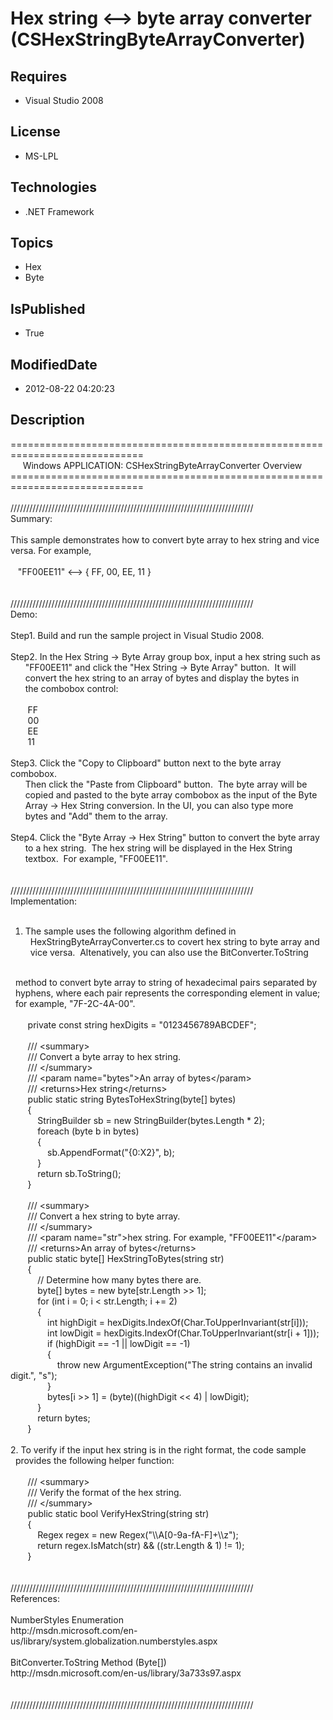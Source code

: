 # Hex string <--> byte array converter (CSHexStringByteArrayConverter)
## Requires
* Visual Studio 2008
## License
* MS-LPL
## Technologies
* .NET Framework
## Topics
* Hex
* Byte
## IsPublished
* True
## ModifiedDate
* 2012-08-22 04:20:23
## Description
=============================================================================<br>
&nbsp; &nbsp; &nbsp;Windows APPLICATION: CSHexStringByteArrayConverter Overview<br>
=============================================================================<br>
<br>
/////////////////////////////////////////////////////////////////////////////<br>
Summary:<br>
<br>
This sample demonstrates how to convert byte array to hex string and vice <br>
versa. For example, <br>
<br>
&nbsp; &nbsp;&quot;FF00EE11&quot; &lt;--&gt; { FF, 00, EE, 11 }<br>
<br>
<br>
/////////////////////////////////////////////////////////////////////////////<br>
Demo:<br>
<br>
Step1. Build and run the sample project in Visual Studio 2008. <br>
<br>
Step2. In the Hex String -&gt; Byte Array group box, input a hex string such as <br>
&nbsp; &nbsp; &nbsp; &quot;FF00EE11&quot; and click the &quot;Hex String -&gt; Byte Array&quot; button. &nbsp;It will
<br>
&nbsp; &nbsp; &nbsp; convert the hex string to an array of bytes and display the bytes in
<br>
&nbsp; &nbsp; &nbsp; the combobox control:<br>
<br>
&nbsp; &nbsp; &nbsp; &nbsp;FF<br>
&nbsp; &nbsp; &nbsp; &nbsp;00<br>
&nbsp; &nbsp; &nbsp; &nbsp;EE<br>
&nbsp; &nbsp; &nbsp; &nbsp;11<br>
<br>
Step3. Click the &quot;Copy to Clipboard&quot; button next to the byte array combobox. &nbsp;<br>
&nbsp; &nbsp; &nbsp; Then click the &quot;Paste from Clipboard&quot; button. &nbsp;The byte array will be
<br>
&nbsp; &nbsp; &nbsp; copied and pasted to the byte array combobox as the input of the Byte
<br>
&nbsp; &nbsp; &nbsp; Array -&gt; Hex String conversion. In the UI, you can also type more
<br>
&nbsp; &nbsp; &nbsp; bytes and &quot;Add&quot; them to the array.<br>
<br>
Step4. Click the &quot;Byte Array -&gt; Hex String&quot; button to convert the byte array <br>
&nbsp; &nbsp; &nbsp; to a hex string. &nbsp;The hex string will be displayed in the Hex String
<br>
&nbsp; &nbsp; &nbsp; textbox. &nbsp;For example, &quot;FF00EE11&quot;.<br>
<br>
<br>
/////////////////////////////////////////////////////////////////////////////<br>
Implementation:<br>
<br>
1. The sample uses the following algorithm defined in <br>
&nbsp; HexStringByteArrayConverter.cs to covert hex string to byte array and <br>
&nbsp; vice versa. &nbsp;Altenatively, you can also use the BitConverter.ToString
<br>
&nbsp; method to convert byte array to string of hexadecimal pairs separated by <br>
&nbsp; hyphens, where each pair represents the corresponding element in value; <br>
&nbsp; for example, &quot;7F-2C-4A-00&quot;.<br>
<br>
&nbsp; &nbsp; &nbsp; &nbsp;private const string hexDigits = &quot;0123456789ABCDEF&quot;;<br>
<br>
&nbsp; &nbsp; &nbsp; &nbsp;/// &lt;summary&gt;<br>
&nbsp; &nbsp; &nbsp; &nbsp;/// Convert a byte array to hex string.<br>
&nbsp; &nbsp; &nbsp; &nbsp;/// &lt;/summary&gt;<br>
&nbsp; &nbsp; &nbsp; &nbsp;/// &lt;param name=&quot;bytes&quot;&gt;An array of bytes&lt;/param&gt;<br>
&nbsp; &nbsp; &nbsp; &nbsp;/// &lt;returns&gt;Hex string&lt;/returns&gt;<br>
&nbsp; &nbsp; &nbsp; &nbsp;public static string BytesToHexString(byte[] bytes)<br>
&nbsp; &nbsp; &nbsp; &nbsp;{<br>
&nbsp; &nbsp; &nbsp; &nbsp; &nbsp; &nbsp;StringBuilder sb = new StringBuilder(bytes.Length * 2);<br>
&nbsp; &nbsp; &nbsp; &nbsp; &nbsp; &nbsp;foreach (byte b in bytes)<br>
&nbsp; &nbsp; &nbsp; &nbsp; &nbsp; &nbsp;{<br>
&nbsp; &nbsp; &nbsp; &nbsp; &nbsp; &nbsp; &nbsp; &nbsp;sb.AppendFormat(&quot;{0:X2}&quot;, b);<br>
&nbsp; &nbsp; &nbsp; &nbsp; &nbsp; &nbsp;}<br>
&nbsp; &nbsp; &nbsp; &nbsp; &nbsp; &nbsp;return sb.ToString();<br>
&nbsp; &nbsp; &nbsp; &nbsp;}<br>
<br>
&nbsp; &nbsp; &nbsp; &nbsp;/// &lt;summary&gt;<br>
&nbsp; &nbsp; &nbsp; &nbsp;/// Convert a hex string to byte array.<br>
&nbsp; &nbsp; &nbsp; &nbsp;/// &lt;/summary&gt;<br>
&nbsp; &nbsp; &nbsp; &nbsp;/// &lt;param name=&quot;str&quot;&gt;hex string. For example, &quot;FF00EE11&quot;&lt;/param&gt;<br>
&nbsp; &nbsp; &nbsp; &nbsp;/// &lt;returns&gt;An array of bytes&lt;/returns&gt;<br>
&nbsp; &nbsp; &nbsp; &nbsp;public static byte[] HexStringToBytes(string str)<br>
&nbsp; &nbsp; &nbsp; &nbsp;{<br>
&nbsp; &nbsp; &nbsp; &nbsp; &nbsp; &nbsp;// Determine how many bytes there are. &nbsp; &nbsp;
<br>
&nbsp; &nbsp; &nbsp; &nbsp; &nbsp; &nbsp;byte[] bytes = new byte[str.Length &gt;&gt; 1];<br>
&nbsp; &nbsp; &nbsp; &nbsp; &nbsp; &nbsp;for (int i = 0; i &lt; str.Length; i &#43;= 2)<br>
&nbsp; &nbsp; &nbsp; &nbsp; &nbsp; &nbsp;{<br>
&nbsp; &nbsp; &nbsp; &nbsp; &nbsp; &nbsp; &nbsp; &nbsp;int highDigit = hexDigits.IndexOf(Char.ToUpperInvariant(str[i]));<br>
&nbsp; &nbsp; &nbsp; &nbsp; &nbsp; &nbsp; &nbsp; &nbsp;int lowDigit = hexDigits.IndexOf(Char.ToUpperInvariant(str[i &#43; 1]));<br>
&nbsp; &nbsp; &nbsp; &nbsp; &nbsp; &nbsp; &nbsp; &nbsp;if (highDigit == -1 || lowDigit == -1)<br>
&nbsp; &nbsp; &nbsp; &nbsp; &nbsp; &nbsp; &nbsp; &nbsp;{<br>
&nbsp; &nbsp; &nbsp; &nbsp; &nbsp; &nbsp; &nbsp; &nbsp; &nbsp; &nbsp;throw new ArgumentException(&quot;The string contains an invalid digit.&quot;, &quot;s&quot;);<br>
&nbsp; &nbsp; &nbsp; &nbsp; &nbsp; &nbsp; &nbsp; &nbsp;}<br>
&nbsp; &nbsp; &nbsp; &nbsp; &nbsp; &nbsp; &nbsp; &nbsp;bytes[i &gt;&gt; 1] = (byte)((highDigit &lt;&lt; 4) | lowDigit);<br>
&nbsp; &nbsp; &nbsp; &nbsp; &nbsp; &nbsp;}<br>
&nbsp; &nbsp; &nbsp; &nbsp; &nbsp; &nbsp;return bytes;<br>
&nbsp; &nbsp; &nbsp; &nbsp;}<br>
<br>
2. To verify if the input hex string is in the right format, the code sample <br>
&nbsp; provides the following helper function:<br>
<br>
&nbsp; &nbsp; &nbsp; &nbsp;/// &lt;summary&gt;<br>
&nbsp; &nbsp; &nbsp; &nbsp;/// Verify the format of the hex string.<br>
&nbsp; &nbsp; &nbsp; &nbsp;/// &lt;/summary&gt;<br>
&nbsp; &nbsp; &nbsp; &nbsp;public static bool VerifyHexString(string str)<br>
&nbsp; &nbsp; &nbsp; &nbsp;{<br>
&nbsp; &nbsp; &nbsp; &nbsp; &nbsp; &nbsp;Regex regex = new Regex(&quot;\\A[0-9a-fA-F]&#43;\\z&quot;);<br>
&nbsp; &nbsp; &nbsp; &nbsp; &nbsp; &nbsp;return regex.IsMatch(str) && ((str.Length & 1) != 1);<br>
&nbsp; &nbsp; &nbsp; &nbsp;}<br>
<br>
<br>
/////////////////////////////////////////////////////////////////////////////<br>
References:<br>
<br>
NumberStyles Enumeration<br>
http://msdn.microsoft.com/en-us/library/system.globalization.numberstyles.aspx<br>
<br>
BitConverter.ToString Method (Byte[]) <br>
http://msdn.microsoft.com/en-us/library/3a733s97.aspx<br>
<br>
<br>
/////////////////////////////////////////////////////////////////////////////<br>
